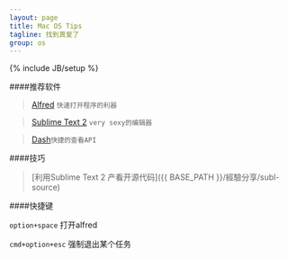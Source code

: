 ```yaml
---
layout: page
title: Mac OS Tips
tagline: 找到真爱了
group: os
---
```

{% include JB/setup %}

####推荐软件
> [Alfred](http://www.alfredapp.com/) `快速打开程序的利器`

> [Sublime Text 2](http://www.sublimetext.com/) `very sexy的编辑器`

> [Dash]()`快捷的查看API`


####技巧

> [利用Sublime Text 2 产看开源代码]({{ BASE_PATH }}/經驗分享/subl-source)


####快捷键

`option+space` 打开alfred

`cmd+option+esc` 强制退出某个任务 